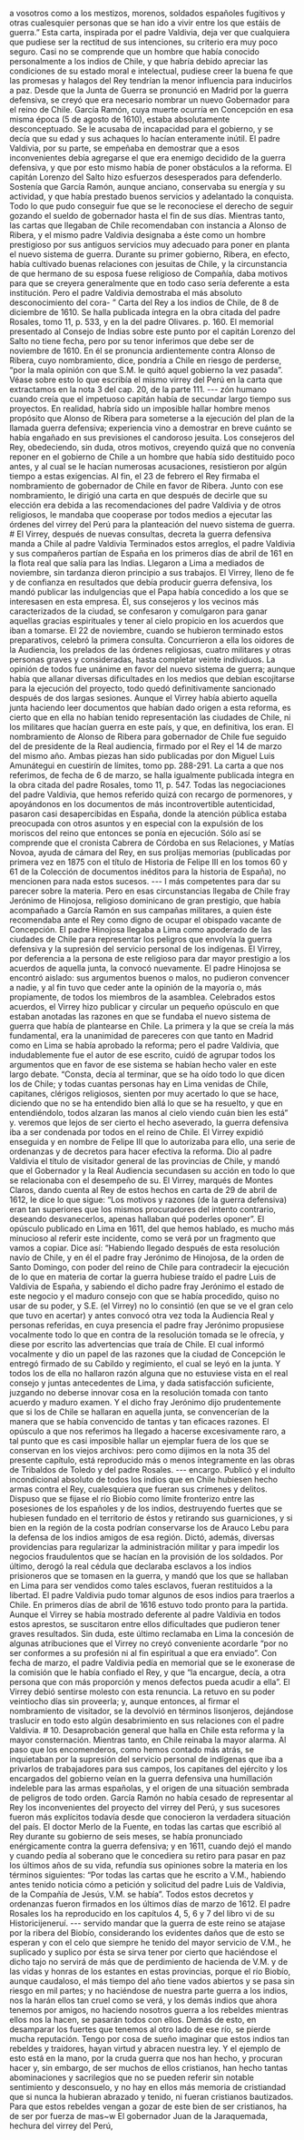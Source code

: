 a vosotros como a los mestizos, morenos, soldados españoles fugitivos y otras cualesquier personas que se han ido a vivir entre los que estáis de guerra.” Esta carta, inspirada por el padre Valdivia, deja ver que cualquiera que pudiese ser la rectitud de sus intenciones, su criterio era muy poco seguro. Casi no se comprende que un hombre que había conocido personalmente a los indios de Chile, y que habría debido apreciar las condiciones de su estado moral e intelectual, pudiese creer la buena fe que las promesas y halagos del Rey tendrían la menor influencia para inducirlos a paz. Desde que la Junta de Guerra se pronunció en Madrid por la guerra defensiva, se creyó que era necesario nombrar un nuevo Gobernador para el reino de Chile. García Ramón, cuya muerte ocurría en Concepción en esa misma época (5 de agosto de 1610), estaba absolutamente desconceptuado. Se le acusaba de incapacidad para el gobierno, y se decía que su edad y sus achaques lo hacían enteramente inútil. El padre Valdivia, por su parte, se empeñaba en demostrar que a esos inconvenientes debía agregarse el que era enemigo decidido de la guerra defensiva, y que por esto mismo había de poner obstáculos a la reforma. El capitán Lorenzo del Salto hizo esfuerzos desesperados para defenderlo. Sostenía que García Ramón, aunque anciano, conservaba su energía y su actividad, y que había prestado buenos servicios y adelantado la conquista. Todo lo que pudo conseguir fue que se le reconociese el derecho de seguir gozando el sueldo de gobernador hasta el fin de sus días. Mientras tanto, las cartas que llegaban de Chile recomendaban con instancia a Alonso de Ribera, y el mismo padre Valdivia designaba a éste como un hombre prestigioso por sus antiguos servicios muy adecuado para poner en planta el nuevo sistema de guerra. Durante su primer gobierno, Ribera, en efecto, había cultivado buenas relaciones con jesuitas de Chile, y la circunstancia de que hermano de su esposa fuese religioso de Compañía, daba motivos para que se creyera generalmente que en todo caso sería deferente a esta institución. Pero el padre Valdivia demostraba el más absoluto desconocimiento del cora- <footnotes> ” Carta del Rey a los indios de Chile, de 8 de diciembre de 1610. Se halla publicada íntegra en la obra citada del padre Rosales, tomo 11, p. 533, y en la del padre Olivares. p. 160. El memorial presentado al Consejo de Indias sobre este punto por el capitán Lorenzo del Salto no tiene fecha, pero por su tenor inferimos que debe ser de noviembre de 1610. En él se pronuncia ardientemente contra Alonso de Ribera, cuyo nombramiento, dice, pondría a Chile en riesgo de perderse, “por la mala opinión con que S.M. le quitó aquel gobierno la vez pasada”. Véase sobre esto lo que escribía el mismo virrey del Perú en la carta que extractamos en la nota 3 del cap. 20, de la parte 111. </footnotes> --- zón humano cuando creía que el impetuoso capitán había de secundar largo tiempo sus proyectos. En realidad, habría sido un imposible hallar hombre menos propósito que Alonso de Ribera para someterse a la ejecución del plan de la llamada guerra defensiva; experiencia vino a demostrar en breve cuánto se había engañado en sus previsiones el candoroso jesuita. Los consejeros del Rey, obedeciendo, sin duda, otros motivos, creyendo quizá que no convenía reponer en el gobierno de Chile a un hombre que había sido destituido poco antes, y al cual se le hacían numerosas acusaciones, resistieron por algún tiempo a estas exigencias. Al fin, el 23 de febrero el Rey firmaba el nombramiento de gobernador de Chile en favor de Ribera. Junto con ese nombramiento, le dirigió una carta en que después de decirle que su elección era debida a las recomendaciones del padre Valdivia y de otros religiosos, le mandaba que cooperase por todos medios a ejecutar las órdenes del virrey del Perú para la planteación del nuevo sistema de guerra. # El Virrey, después de nuevas consultas, decreta la guerra defensiva manda a Chile al padre Valdivia</h9> Terminados estos arreglos, el padre Valdivia y sus compañeros partían de España en los primeros días de abril de 161 en la flota real que salía para las Indias. Llegaron a Lima a mediados de noviembre, sin tardanza dieron principio a sus trabajos. El Virrey, lleno de fe y de confianza en resultados que debía producir guerra defensiva, los mandó publicar las indulgencias que el Papa había concedido a los que se interesasen en esta empresa. Él, sus consejeros y los vecinos más caracterizados de la ciudad, se confesaron y comulgaron para ganar aquellas gracias espirituales y tener al cielo propicio en los acuerdos que iban a tomarse. El 22 de noviembre, cuando se hubieron terminado estos preparativos, celebró la primera consulta. Concurrieron a ella los oidores de la Audiencia, los prelados de las órdenes religiosas, cuatro militares y otras personas graves y consideradas, hasta completar veinte individuos. La opinión de todos fue unánime en favor del nuevo sistema de guerra; aunque había que allanar diversas dificultades en los medios que debían escojitarse para la ejecución del proyecto, todo quedó definitivamente sancionado después de dos largas sesiones. Aunque el Virrey había abierto aquella junta haciendo leer documentos que habían dado origen a esta reforma, es cierto que en ella no habían tenido representación las ciudades de Chile, ni los militares que hacían guerra en este país, y que, en definitiva, los eran. El nombramiento de Alonso de Ribera para gobernador de Chile fue seguido del de presidente de la Real audiencia, firmado por el Rey el 14 de marzo del mismo año. Ambas piezas han sido publicadas por don Miguel Luis Amunátegui en cuestirín de límites, tomo pp. 288-291. La carta a que nos referimos, de fecha de 6 de marzo, se halla igualmente publicada íntegra en la obra citada del padre Rosales, tomo 11, p. 547. Todas las negociaciones del padre Valdivia, que hemos referido quizá con recargo de pormenores, y apoyándonos en los documentos de más incontrovertible autenticidad, pasaron casi desapercibidas en España, donde la atención pública estaba preocupada con otros asuntos y en especial con la expulsión de los moriscos del reino que entonces se ponía en ejecución. Sólo así se comprende que el cronista Cabrera de Córdoba en sus Relaciones, y Matías Novoa, ayuda de cámara del Rey, en sus prolijas memorias (publicadas por primera vez en 1875 con el título de Historia de Felipe III en los tomos 60 y 61 de la Colección de documentos inéditos para la historia de España), no mencionen para nada estos sucesos. --- I más competentes para dar su parecer sobre la materia. Pero en esas circunstancias llegaba de Chile fray Jerónimo de Hinojosa, religioso dominicano de gran prestigio, que había acompañado a García Ramón en sus campañas militares, a quien éste recomendaba ante el Rey como digno de ocupar el obispado vacante de Concepción. El padre Hinojosa llegaba a Lima como apoderado de las ciudades de Chile para representar los peligros que envolvía la guerra defensiva y la supresión del servicio personal de los indígenas. El Virrey, por deferencia a la persona de este religioso para dar mayor prestigio a los acuerdos de aquella junta, la convocó nuevamente. El padre Hinojosa se encontró aislado: sus argumentos buenos o malos, no pudieron convencer a nadie, y al fin tuvo que ceder ante la opinión de la mayoría o, más propiamente, de todos los miembros de la asamblea. Celebrados estos acuerdos, el Virrey hizo publicar y circular un pequeño opúsculo en que estaban anotadas las razones en que se fundaba el nuevo sistema de guerra que había de plantearse en Chile. La primera y la que se creía la más fundamental, era la unanimidad de pareceres con que tanto en Madrid como en Lima se había aprobado la reforma; pero el padre Valdivia, que indudablemente fue el autor de ese escrito, cuidó de agrupar todos los argumentos que en favor de ese sistema se habían hecho valer en este largo debate. “Consta, decía al terminar, que se ha oído todo lo que dicen los de Chile; y todas cuantas personas hay en Lima venidas de Chile, capitanes, clérigos religiosos, sienten por muy acertado lo que se hace, diciendo que no se ha entendido bien allá lo que se ha resuelto, y que en entendiéndolo, todos alzaran las manos al cielo viendo cuán bien les está” y. veremos que lejos de ser cierto el hecho aseverado, la guerra defensiva iba a ser condenada por todos en el reino de Chile. El Virrey expidió enseguida y en nombre de Felipe III que lo autorizaba para ello, una serie de ordenanzas y de decretos para hacer efectiva la reforma. Dio al padre Valdivia el título de visitador general de las provincias de Chile, y mandó que el Gobernador y la Real Audiencia secundasen su acción en todo lo que se relacionaba con el desempeño de su. El Virrey, marqués de Montes Claros, dando cuenta al Rey de estos hechos en carta de 29 de abril de 1612, le dice lo que sigue: “Los motivos y razones (de la guerra defensiva) eran tan superiores que los mismos procuradores del intento contrario, deseando desvanecerlos, apenas hallaban qué poderles oponer”. El opúsculo publicado en Lima en 1611, del que hemos hablado, es mucho más minucioso al referir este incidente, como se verá por un fragmento que vamos a copiar. Dice así: “Habiendo llegado después de esta resolución navío de Chile, y en él el padre fray Jerónimo de Hinojosa, de la orden de Santo Domingo, con poder del reino de Chile para contradecir la ejecución de lo que en materia de cortar la guerra hubiese traído el padre Luis de Valdivia de España, y sabiendo el dicho padre fray Jerónimo el estado de este negocio y el maduro consejo con que se había procedido, quiso no usar de su poder, y S.E. (el Virrey) no lo consintió (en que se ve el gran celo que tuvo en acertar) y antes convocó otra vez toda la Audiencia Real y personas referidas, en cuya presencia el padre fray Jerónimo propusiese vocalmente todo lo que en contra de la resolución tomada se le ofrecía, y diese por escrito las advertencias que traía de Chile. El cual informó vocalmente y dio un papel de las razones que la ciudad de Concepción le entregó firmado de su Cabildo y regimiento, el cual se leyó en la junta. Y todos los de ella no hallaron razón alguna que no estuviese vista en el real consejo y juntas antecedentes de Lima, y dada satisfacción suficiente, juzgando no deberse innovar cosa en la resolución tomada con tanto acuerdo y maduro examen. Y el dicho fray Jerónimo dijo prudentemente que si los de Chile se hallaran en aquella junta, se convencerían de la manera que se había convencido de tantas y tan eficaces razones. El opúsculo a que nos referimos ha llegado a hacerse excesivamente raro, a tal punto que es casi imposible hallar un ejemplar fuera de los que se conservan en los viejos archivos: pero como dijimos en la nota 35 del presente capítulo, está reproducido más o menos íntegramente en las obras de Tribaldos de Toledo y del padre Rosales. --- encargo. Publicó y el indulto incondicional absoluto de todos los indios que en Chile hubiesen hecho armas contra el Rey, cualesquiera que fueran sus crímenes y delitos. Dispuso que se fijase el río Biobío como límite fronterizo entre las posesiones de los españoles y de los indios, destruyendo fuertes que se hubiesen fundado en el territorio de éstos y retirando sus guarniciones, y si bien en la región de la costa podrían conservarse los de Arauco Lebu para la defensa de los indios amigos de esa región. Dictó, además, diversas providencias para regularizar la administración militar y para impedir los negocios fraudulentos que se hacían en la provisión de los soldados. Por último, derogó la real cédula que declaraba esclavos a los indios prisioneros que se tomasen en la guerra, y mandó que los que se hallaban en Lima para ser vendidos como tales esclavos, fueran restituidos a la libertad. El padre Valdivia pudo tomar algunos de esos indios para traerlos a Chile. En primeros días de abril de 1616 estuvo todo pronto para la partida. Aunque el Virrey se había mostrado deferente al padre Valdivia en todos estos aprestos, se suscitaron entre ellos dificultades que pudieron tener graves resultados. Sin duda, este último reclamaba en Lima la concesión de algunas atribuciones que el Virrey no creyó conveniente acordarle “por no ser conformes a su profesión ni al fin espiritual a que era enviado”. Con fecha de marzo, el padre Valdivia pedía en memorial que se le exonerase de la comisión que le había confiado el Rey, y que “la encargue, decía, a otra persona que con más proporción y menos defectos pueda acudir a ella”. El Virrey debió sentirse molesto con esta renuncia. La retuvo en su poder veintiocho días sin proveerla; y, aunque entonces, al firmar el nombramiento de visitador, se la devolvió en términos lisonjeros, dejándose traslucir en todo esto algún desabrimiento en sus relaciones con el padre Valdivia. # 10. Desaprobación general que halla en Chile esta reforma y la mayor consternación. Mientras tanto, en Chile reinaba la mayor alarma. Al paso que los encomenderos, como hemos contado más atrás, se inquietaban por la supresión del servicio personal de indígenas que iba a privarlos de trabajadores para sus campos, los capitanes del ejército y los encargados del gobierno veían en la guerra defensiva una humillación indeleble para las armas españolas, y el origen de una situación sembrada de peligros de todo orden. García Ramón no había cesado de representar al Rey los inconvenientes del proyecto del virrey del Perú, y sus sucesores fueron más explícitos todavía desde que conocieron la verdadera situación del país. El doctor Merlo de la Fuente, en todas las cartas que escribió al Rey durante su gobierno de seis meses, se había pronunciado enérgicamente contra la guerra defensiva; y en 1611, cuando dejó el mando y cuando pedía al soberano que le concediera su retiro para pasar en paz los últimos años de su vida, refundía sus opiniones sobre la materia en los términos siguientes: “Por todas las cartas que he escrito a V.M., habiendo antes tenido noticia cómo a petición y solicitud del padre Luis de Valdivia, de la Compañía de Jesús, V.M. se había”. Todos estos decretos y ordenanzas fueron firmados en los últimos días de marzo de 1612. El padre Rosales los ha reproducido en los capítulos 4, 5, 6 y 7 del libro vi de su Historicijeneruí. --- servido mandar que la guerra de este reino se atajase por la ribera del Biobío, considerando los evidentes daños que de esto se esperan y con el celo que siempre he tenido del mayor servicio de V.M., he suplicado y suplico por ésta se sirva tener por cierto que haciéndose el dicho tajo no servirá de más que de perdimiento de hacienda de V.M. y de las vidas y honras de los estantes en estas provincias, porque el río Biobío, aunque caudaloso, el más tiempo del año tiene vados abiertos y se pasa sin riesgo en mil partes; y no haciéndose de nuestra parte guerra a los indios, nos la harán ellos tan cruel como se verá, y los demás indios que ahora tenemos por amigos, no haciendo nosotros guerra a los rebeldes mientras ellos nos la hacen, se pasarán todos con ellos. Demás de esto, en desamparar los fuertes que tenemos al otro lado de ese río, se pierde mucha reputación. Tengo por cosa de sueño imaginar que estos indios tan rebeldes y traidores, hayan virtud y abracen nuestra ley. Y el ejemplo de esto está en la mano, por la cruda guerra que nos han hecho, y procuran hacer y, sin embargo, de ser muchos de ellos cristianos, han hecho tantas abominaciones y sacrilegios que no se pueden referir sin notable sentimiento y desconsuelo, y no hay en ellos más memoria de cristiandad que si nunca la hubieran abrazado y tenido, ni fueran cristianos bautizados. Para que estos rebeldes vengan a gozar de este bien de ser cristianos, ha de ser por fuerza de mas~w El gobernador Juan de la Jaraquemada, hechura del virrey del Perú,